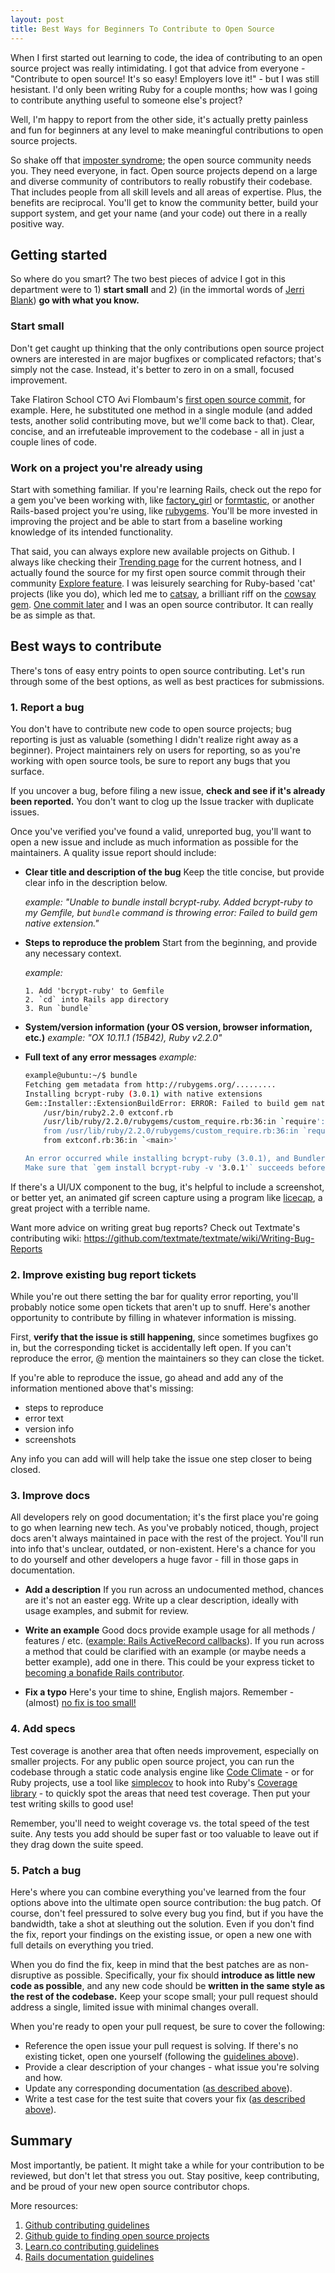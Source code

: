 ```yaml
---
layout: post
title: Best Ways for Beginners To Contribute to Open Source
---
```


When I first started out learning to code, the idea of contributing to an open source project was really intimidating. I got that advice from everyone - "Contribute to open source! It's so easy! Employers love it!" - but I was still hesistant. I'd only been writing Ruby for a couple months; how was I going to contribute anything useful to someone else's project?

Well, I'm happy to report from the other side, it's actually pretty painless and fun for beginners at any level to make meaningful contributions to open source projects.

So shake off that [imposter syndrome](http://www.codenewbie.org/podcast/impostor-syndrome); the open source community needs you. They need everyone, in fact. Open source projects depend on a large and diverse community of contributors to really robustify their codebase. That includes people from all skill levels and all areas of expertise. Plus, the benefits are reciprocal. You'll get to know the community better, build your support system, and get your name (and your code) out there in a really positive way.

## Getting started

So where do you smart? The two best pieces of advice I got in this department were to 1) **start small** and 2) (in the immortal words of [Jerri Blank](https://www.youtube.com/watch?v=0n3DP7ADqgI)) **go with what you know.**

### Start small

Don't get caught up thinking that the only contributions open source project owners are interested in are major bugfixes or complicated refactors; that's simply not the case. Instead, it's better to zero in on a small, focused improvement.

Take Flatiron School CTO Avi Flombaum's [first open source commit](https://github.com/technoweenie/permalink_fu/commit/106c900f690d352ff2105b88c9d12bf5fb9bc9d2), for example. Here, he substituted one method in a single module (and added tests, another solid contributing move, but we'll come back to that). Clear, concise, and an irrefuteable improvement to the codebase - all in just a couple lines of code.

### Work on a project you're already using

Start with something familiar. If you're learning Rails, check out the repo for a gem you've been working with, like [factory_girl](https://github.com/thoughtbot/factory_girl) or [formtastic](https://github.com/justinfrench/formtastic/), or another Rails-based project you're using, like [rubygems](http://guides.rubygems.org/contributing/). You'll be more invested in improving the project and be able to start from a baseline working knowledge of its intended functionality.

That said, you can always explore new available projects on Github. I always like checking their [Trending page](https://github.com/trending) for the current hotness, and I actually found the source for my first open source commit through their community [Explore feature](https://github.com/explore). I was leisurely searching for Ruby-based 'cat' projects (like you do), which led me to [catsay](https://github.com/audy/catsay), a brilliant riff on the [cowsay gem](https://github.com/johnnyt/cowsay). [One commit later](https://github.com/audy/catsay/commit/2049ebb3d550bd8836d726a1e4c0100b65c536dd) and I was an open source contributor. It can really be as simple as that.

## Best ways to contribute

There's tons of easy entry points to open source contributing. Let's run through some of the best options, as well as best practices for submissions.

### 1. Report a bug

You don't have to contribute new code to open source projects; bug reporting is just as valuable (something I didn't realize right away as a beginner). Project maintainers rely on users for reporting, so as you're working with open source tools, be sure to report any bugs that you surface.

If you uncover a bug, before filing a new issue, **check and see if it's already been reported.** You don't want to clog up the Issue tracker with duplicate issues.

Once you've verified you've found a valid, unreported bug, you'll want to open a new issue and include as much information as possible for the maintainers. A quality issue report should include:

- **Clear title and description of the bug**
    Keep the title concise, but provide clear info in the description below.

    _example: "Unable to bundle install bcrypt-ruby. Added bcrypt-ruby to my Gemfile, but `bundle` command is throwing error: Failed to build gem native extension."_

- **Steps to reproduce the problem**
    Start from the beginning, and provide any necessary context.

    _example:_
    ```
    1. Add 'bcrypt-ruby' to Gemfile
    2. `cd` into Rails app directory
    3. Run `bundle`
    ```

- **System/version information (your OS version, browser information, etc.)**
  _example: "OX 10.11.1 (15B42), Ruby v2.2.0"_

- **Full text of any error messages**
    _example:_
    ```bash
    example@ubuntu:~/$ bundle
    Fetching gem metadata from http://rubygems.org/.........
    Installing bcrypt-ruby (3.0.1) with native extensions
    Gem::Installer::ExtensionBuildError: ERROR: Failed to build gem native extension.
        /usr/bin/ruby2.2.0 extconf.rb
        /usr/lib/ruby/2.2.0/rubygems/custom_require.rb:36:in `require': cannot load such file -- mkmf (LoadError)
        from /usr/lib/ruby/2.2.0/rubygems/custom_require.rb:36:in `require'
        from extconf.rb:36:in `<main>'

    An error occurred while installing bcrypt-ruby (3.0.1), and Bundler cannot continue.
    Make sure that `gem install bcrypt-ruby -v '3.0.1'` succeeds before bundling.
    ```

If there's a UI/UX component to the bug, it's helpful to include a screenshot, or better yet, an animated gif screen capture using a program like [licecap](https://github.com/lepht/licecap), a great project with a terrible name.

Want more advice on writing great bug reports? Check out Textmate's contributing wiki: https://github.com/textmate/textmate/wiki/Writing-Bug-Reports

### 2. Improve existing bug report tickets

While you're out there setting the bar for quality error reporting, you'll probably notice some open tickets that aren't up to snuff. Here's another opportunity to contribute by filling in whatever information is missing.

First, **verify that the issue is still happening**, since sometimes bugfixes go in, but the corresponding ticket is accidentally left open. If you can't reproduce the error, @ mention the maintainers so they can close the ticket.

If you're able to reproduce the issue, go ahead and add any of the information mentioned above that's missing:

- steps to reproduce
- error text
- version info
- screenshots

Any info you can add will will help take the issue one step closer to being closed.

### 3. Improve docs

All developers rely on good documentation; it's the first place you're going to go when learning new tech. As you've probably noticed, though, project docs aren't always maintained in pace with the rest of the project. You'll run into info that's unclear, outdated, or non-existent. Here's a chance for you to do yourself and other developers a huge favor - fill in those gaps in documentation.

- **Add a description**
If you run across an undocumented method, chances are it's not an easter egg. Write up a clear description, ideally with usage examples, and submit for review.

- **Write an example**
Good docs provide example usage for all methods / features / etc. ([example: Rails ActiveRecord callbacks](http://api.rubyonrails.org/classes/ActiveRecord/Callbacks.html)). If you run across a method that could be clarified with an example (or maybe needs a better example), add one in there. This could be your express ticket to [becoming a bonafide Rails contributor](https://github.com/rails/rails/pull/22119).

- **Fix a typo**
Here's your time to shine, English majors. Remember - (almost) [no fix is too small!](https://github.com/rails/rails/pull/21728)

### 4. Add specs

Test coverage is another area that often needs improvement, especially on smaller projects. For any public open source project, you can run the codebase through a static code analysis engine like [Code Climate](https://codeclimate.com) - or for Ruby projects, use a tool like [simplecov](https://github.com/colszowka/simplecov) to hook into Ruby's [Coverage library](http://ruby-doc.org/stdlib-2.1.0/libdoc/coverage/rdoc/Coverage.html) - to quickly spot the areas that need test coverage. Then put your test writing skills to good use!

Remember, you'll need to weight coverage vs. the total speed of the test suite. Any tests you add should be super fast or too valuable to leave out if they drag down the suite speed.

### 5. Patch a bug

Here's where you can combine everything you've learned from the four options above into the ultimate open source contribution: the bug patch. Of course, don't feel pressured to solve every bug you find, but if you have the bandwidth, take a shot at sleuthing out the solution. Even if you don't find the fix, report your findings on the existing issue, or open a new one with full details on everything you tried.

When you do find the fix, keep in mind that the best patches are as non-disruptive as possible. Specifically, your fix should **introduce as little new code as possible**, and any new code should be **written in the same style as the rest of the codebase.**  Keep your scope small; your pull request should address a single, limited issue with minimal changes overall.

When you're ready to open your pull request, be sure to cover the following:

- Reference the open issue your pull request is solving. If there's no existing ticket, open one yourself (following the [guidelines above](#1-report-a-bug)).
- Provide a clear description of your changes - what issue you're solving and how.
- Update any corresponding documentation ([as described above](#3-improve-docs)).
- Write a test case for the test suite that covers your fix ([as described above](#4-add-specs)).

## Summary

Most importantly, be patient. It might take a while for your contribution to be reviewed, but don't let that stress you out. Stay positive, keep contributing, and be proud of your new open source contributor chops.

More resources:
1. [Github contributing guidelines](https://guides.github.com/activities/contributing-to-open-source/)
2. [Github guide to finding open source projects](https://help.github.com/articles/where-can-i-find-open-source-projects-to-work-on/)
3. [Learn.co contributing guidelines](https://github.com/learn-co-curriculum/hello-world-ruby/blob/master/CONTRIBUTING.md)
4. [Rails documentation guidelines](http://guides.rubyonrails.org/api_documentation_guidelines.html)
